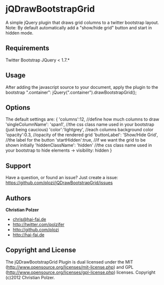 jQDrawBootstrapGrid
===================

A simple jQuery plugin that draws grid columns to a twitter bootstrap layout. 
Note: By default automatically add a "show/hide grid" button and start in hidden mode.

Requirements
------------
Twitter Bootstrap
JQuery < 1.7.*

Usage
-----
 After adding the javascript source to your document,
 apply the plugin to the bootstrap ".container":
 jQuery(".container").drawBootstrapGrid();

Options
-------
The default settings are:
{
    'columns':12,   //define how much columns to draw
     'singleColumnName': 'span1', //the css class name used in your bootstrap (just being caucious)
    'color':'lightgrey', //each columns background color
    'opacity':0.3,  //opacity of the rendered grid
    'buttonLabel': 'Show/Hide Grid', //the label for the button
    'startHidden':true, //if we want the grid to be shown initially
    'hiddenClassName': 'hidden' //the css class name used in your bootstrap to hide elements -> visibility: hidden
}

 
Support
-------

Have a question, or found an issue? Just create a issue: https://github.com/plozi/jQDrawBootstrapGrid/issues


Authors
-------

**Christian Polzer**

+ chris@hai-fai.de
+ http://twitter.com/polzifer
+ http://github.com/plozi
+ http://hai-fai.de


Copyright and License
---------------------


The jQDrawBootstrapGrid Plugin is dual licensed under the MIT (http://www.opensource.org/licenses/mit-license.php) 
and GPL (http://www.opensource.org/licenses/gpl-license.php) licenses. Copyright (c)2012 Christian Polzer.